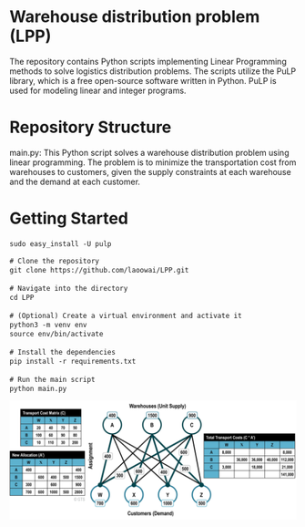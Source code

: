 # Warehouse distribution problem (LPP)
The repository contains Python scripts implementing Linear Programming methods to solve logistics distribution problems. The scripts utilize the PuLP library, which is a free open-source software written in Python. PuLP is used for modeling linear and integer programs.

# Repository Structure

main.py: This Python script solves a warehouse distribution problem using linear programming. The problem is to minimize the transportation cost from warehouses to customers, given the supply constraints at each warehouse and the demand at each customer.


# Getting Started

```
sudo easy_install -U pulp
```

```
# Clone the repository
git clone https://github.com/laoowai/LPP.git

# Navigate into the directory
cd LPP

# (Optional) Create a virtual environment and activate it
python3 -m venv env
source env/bin/activate

# Install the dependencies
pip install -r requirements.txt

# Run the main script
python main.py
```
![Screenshot of a comment on a GitHub issue showing an image, added in the Markdown, of an Octocat smiling and raising a tentacle.](https://github.com/laoowai/LPP/blob/main/LPP.jpg)
